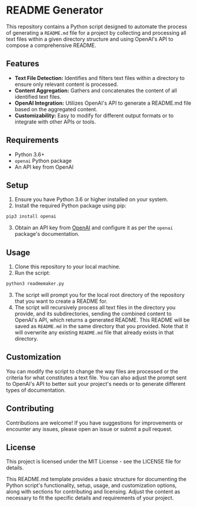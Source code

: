 # README Generator

This repository contains a Python script designed to automate the process of generating a `README.md` file for a project by collecting and processing all text files within a given directory structure and using OpenAI's API to compose a comprehensive README.

## Features

- **Text File Detection:** Identifies and filters text files within a directory to ensure only relevant content is processed.
- **Content Aggregation:** Gathers and concatenates the content of all identified text files.
- **OpenAI Integration:** Utilizes OpenAI's API to generate a README.md file based on the aggregated content.
- **Customizability:** Easy to modify for different output formats or to integrate with other APIs or tools.

## Requirements

- Python 3.6+
- `openai` Python package
- An API key from OpenAI

## Setup

1. Ensure you have Python 3.6 or higher installed on your system.
2. Install the required Python package using pip:

```bash
pip3 install openai
```

3. Obtain an API key from [OpenAI](https://openai.com/) and configure it as per the `openai` package's documentation.

## Usage

1. Clone this repository to your local machine.
2. Run the script:

```bash
python3 readmemaker.py
```

3. The script will prompt you for the local root directory of the repository that you want to create a README for. 
4. The script will recursively process all text files in the directory you provide, and its subdirectories, sending the combined content to OpenAI's API, which returns a generated README. This README will be saved as `README.md` in the same directory that you provided. Note that it will overwrite any existing `README.md` file that already exists in that directory.

## Customization

You can modify the script to change the way files are processed or the criteria for what constitutes a text file. You can also adjust the prompt sent to OpenAI's API to better suit your project's needs or to generate different types of documentation.

## Contributing

Contributions are welcome! If you have suggestions for improvements or encounter any issues, please open an issue or submit a pull request.

## License

This project is licensed under the MIT License - see the LICENSE file for details.


This README.md template provides a basic structure for documenting the Python script's functionality, setup, usage, and customization options, along with sections for contributing and licensing. Adjust the content as necessary to fit the specific details and requirements of your project.
